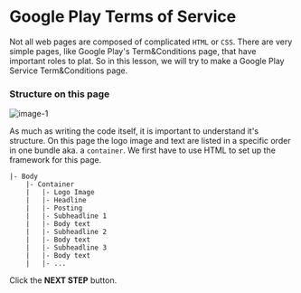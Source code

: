 # Google Play Terms of Service
Not all web pages are composed of complicated `HTML` or `CSS`. There are very simple pages, like Google Play's Term&Conditions page, that have important roles to plat. So in this lesson, we will try to make a Google Play Service Term&Conditions page.



### Structure on this page
![image-1](https://res.cloudinary.com/dyiqg9qhi/image/upload/v1532609841/wire/img-wire-01.jpg)



As much as writing the code itself, it is important to understand it's structure. On this page the logo image and text are listed in a specific order in one bundle aka. a `container`. We first have to use HTML to set up the framework for this page. 

```
|- Body
    |- Container
    |   |- Logo Image
    |   |- Headline
    |   |- Posting
    |   |- Subheadline 1
    |   |- Body text
    |   |- Subheadline 2
    |   |- Body text
    |   |- Subheadline 3
    |   |- Body text
    |   |- ...
```



Click the **NEXT STEP** button.